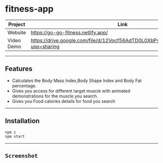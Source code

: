 # fitness-app
| Project | Link |
| ------ | ------ |
| Website |  https://go-go-fitness.netlify.app/
| Video Demo | https://drive.google.com/file/d/12Vocf56AdTD0L0XbPyrESkuluYUXVTXp/view?usp=sharing

---
## Features
- Calculates the Body Mass Index,Body Shape Index and Body Fat percentage.
- Gives you access for different target muscle with animated demonstrations for the muscle you search.
- Gives you Food calories details  for food you search

---
## Installation

```javascript
npm i
npm start
```


---
## `Screenshot`

